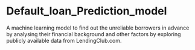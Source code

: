 # Default_loan_Prediction_model
A machine learning model to find out the unreliable borrowers in advance by analysing their financial background and other factors by exploring publicly available data from LendingClub.com.
